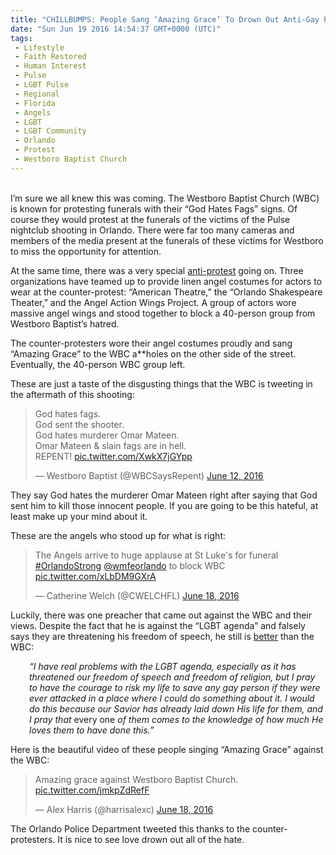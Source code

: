 ```yaml
---
title: "CHILLBUMPS: People Sang ‘Amazing Grace’ To Drown Out Anti-Gay Protesters At Orlando Funerals"
date: "Sun Jun 19 2016 14:54:37 GMT+0000 (UTC)"
tags: 
 - Lifestyle
 - Faith Restored
 - Human Interest
 - Pulse
 - LGBT Pulse
 - Regional
 - Florida
 - Angels
 - LGBT
 - LGBT Community
 - Orlando
 - Protest
 - Westboro Baptist Church
---
```

<p><!--OffDef--></p><p><!--Ads1--><br>
I&#x2019;m sure we all knew this was coming. The Westboro Baptist Church (WBC) is known for protesting funerals with their &#x201C;God Hates Fags&#x201D; signs. Of course they would protest at the funerals of the victims of the Pulse nightclub shooting in Orlando. There were far too many cameras and members of the media present at the funerals of these victims for Westboro to miss the opportunity for attention.</p><p>At the same time, there was a very special <a href="http://accidentalbear.com/angels-being-made-to-block-westboro-baptist-churchs-protest-at-orlando-memorial/" onclick="__gaTracker(&apos;send&apos;, &apos;event&apos;, &apos;outbound-article&apos;, &apos;http://accidentalbear.com/angels-being-made-to-block-westboro-baptist-churchs-protest-at-orlando-memorial/&apos;, &apos;anti-protest&apos;);" target="_blank">anti-protest</a> going on. Three organizations have teamed up to provide linen angel costumes for actors to wear at the counter-protest:&#xA0;&#x201C;American Theatre,&#x201D;<em>&#xA0;</em>the&#xA0;&#x201C;Orlando Shakespeare Theater,&#x201D;<em>&#xA0;</em>and<em>&#xA0;</em>the Angel Action Wings Project. A group of actors wore massive angel wings and stood together&#xA0;to block a 40-person group from Westboro Baptist&#x2019;s hatred.</p><p>The counter-protesters wore their angel costumes proudly and sang &#x201C;Amazing Grace&#x201D; to the WBC a**holes on the other side of the street. Eventually, the 40-person WBC group left.</p><p>These are just a taste of the disgusting things that the WBC is tweeting in the aftermath of this shooting:</p><blockquote class="twitter-tweet" data-width="500"><p lang="en" dir="ltr">God hates fags.<br>God sent the shooter.<br>God hates murderer Omar Mateen.<br>Omar Mateen &amp; slain fags are in hell.<br>REPENT! <a href="https://t.co/XwkX7jGYpp" onclick="__gaTracker(&apos;send&apos;, &apos;event&apos;, &apos;outbound-article&apos;, &apos;https://t.co/XwkX7jGYpp&apos;, &apos;pic.twitter.com/XwkX7jGYpp&apos;);">pic.twitter.com/XwkX7jGYpp</a></p>
<p>&#x2014; Westboro Baptist (@WBCSaysRepent) <a href="https://twitter.com/WBCSaysRepent/status/742062884859973633" onclick="__gaTracker(&apos;send&apos;, &apos;event&apos;, &apos;outbound-article&apos;, &apos;https://twitter.com/WBCSaysRepent/status/742062884859973633&apos;, &apos;June 12, 2016&apos;);">June 12, 2016</a></p></blockquote><p><script async src="//platform.twitter.com/widgets.js" charset="utf-8"></script></p><p>They say God hates the murderer Omar Mateen right after saying that God sent him to kill those innocent people. If you are going to be this hateful, at least make up your mind about it.</p><p>These are the angels who stood up for what is right:</p><blockquote class="twitter-tweet" data-width="500"><p lang="en" dir="ltr">The Angels arrive to huge applause at St Luke&apos;s for funeral <a href="https://twitter.com/hashtag/OrlandoStrong?src=hash" onclick="__gaTracker(&apos;send&apos;, &apos;event&apos;, &apos;outbound-article&apos;, &apos;https://twitter.com/hashtag/OrlandoStrong?src=hash&apos;, &apos;#OrlandoStrong&apos;);">#OrlandoStrong</a> <a href="https://twitter.com/wmfeorlando" onclick="__gaTracker(&apos;send&apos;, &apos;event&apos;, &apos;outbound-article&apos;, &apos;https://twitter.com/wmfeorlando&apos;, &apos;@wmfeorlando&apos;);">@wmfeorlando</a> to block WBC <a href="https://t.co/xLbDM9GXrA" onclick="__gaTracker(&apos;send&apos;, &apos;event&apos;, &apos;outbound-article&apos;, &apos;https://t.co/xLbDM9GXrA&apos;, &apos;pic.twitter.com/xLbDM9GXrA&apos;);">pic.twitter.com/xLbDM9GXrA</a></p>
<p>&#x2014; Catherine Welch (@CWELCHFL) <a href="https://twitter.com/CWELCHFL/status/744169774196850688" onclick="__gaTracker(&apos;send&apos;, &apos;event&apos;, &apos;outbound-article&apos;, &apos;https://twitter.com/CWELCHFL/status/744169774196850688&apos;, &apos;June 18, 2016&apos;);">June 18, 2016</a></p></blockquote><p><script async src="//platform.twitter.com/widgets.js" charset="utf-8"></script></p><p>Luckily, there was one preacher that came out against the WBC and their views. Despite the fact that he is against the &#x201C;LGBT agenda&#x201D; and falsely says they are threatening his freedom of speech, he still is <a href="http://www.inquisitr.com/3213076/westboro-baptist-church-criticized-by-christians-as-they-protest-orlando-shooting-victims-funerals/" onclick="__gaTracker(&apos;send&apos;, &apos;event&apos;, &apos;outbound-article&apos;, &apos;http://www.inquisitr.com/3213076/westboro-baptist-church-criticized-by-christians-as-they-protest-orlando-shooting-victims-funerals/&apos;, &apos;better&apos;);" target="_blank">better</a> than the WBC:</p><p style="padding-left: 30px;"><em>&#x201C;I have real problems with the LGBT agenda, especially as it has threatened our freedom of speech and freedom of religion, but I pray to have the courage to risk my life to save any gay person if they were ever attacked in a place where I could do something about it. I would do this because our Savior has already laid down His life for them, and I pray that </em>every one<em> of them comes to the knowledge of how much He loves them to have done this.&#x201D;</em></p><p>Here is the beautiful video of these people singing &#x201C;Amazing Grace&#x201D; against the WBC:</p><p><!--Ads2--></p><blockquote class="twitter-tweet" data-width="500"><p lang="en" dir="ltr">Amazing grace against Westboro Baptist Church. <a href="https://t.co/jmkpZdRefF" onclick="__gaTracker(&apos;send&apos;, &apos;event&apos;, &apos;outbound-article&apos;, &apos;https://t.co/jmkpZdRefF&apos;, &apos;pic.twitter.com/jmkpZdRefF&apos;);">pic.twitter.com/jmkpZdRefF</a></p>
<p>&#x2014; Alex Harris (@harrisalexc) <a href="https://twitter.com/harrisalexc/status/744174711853191168" onclick="__gaTracker(&apos;send&apos;, &apos;event&apos;, &apos;outbound-article&apos;, &apos;https://twitter.com/harrisalexc/status/744174711853191168&apos;, &apos;June 18, 2016&apos;);">June 18, 2016</a></p></blockquote><p><script async src="//platform.twitter.com/widgets.js" charset="utf-8"></script></p><p>The Orlando Police Department tweeted this thanks to the counter-protesters. It is nice to see love drown out all of the hate.</p>